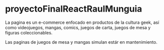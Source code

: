 # proyectoFinalReactRaulMunguia

La pagina es un e-commerce enfocado en productos de la cultura geek, así como videojuegos, mangas, comics, juegos de carta, juegos de mesa y figuras coleccionables.

Las paginas de juegos de mesa y mangas simulan estár en mantenimiento.

